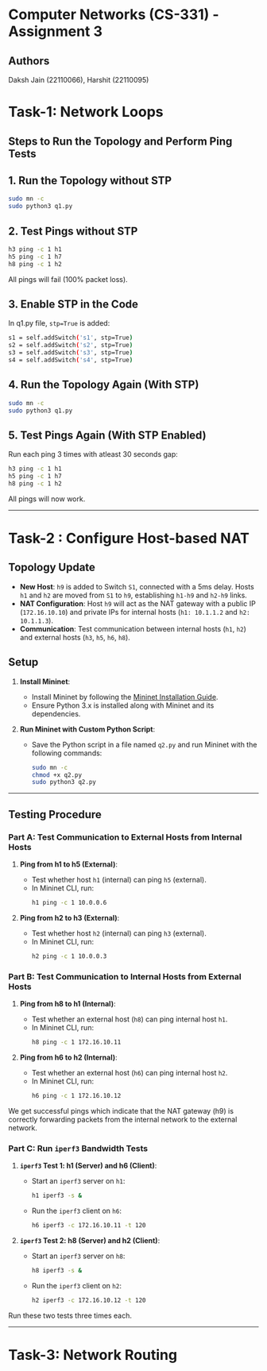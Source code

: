 # Computer Networks (CS-331) - Assignment 3
## Authors
Daksh Jain (22110066), Harshit (22110095)

# Task-1: Network Loops

## Steps to Run the Topology and Perform Ping Tests

## 1. Run the Topology without STP
```bash
sudo mn -c
sudo python3 q1.py
```
## 2. Test Pings without STP
```bash
h3 ping -c 1 h1
h5 ping -c 1 h7
h8 ping -c 1 h2
```
All pings will fail (100% packet loss).
## 3. Enable STP in the Code
In q1.py file, ```stp=True``` is added:
```bash
s1 = self.addSwitch('s1', stp=True)
s2 = self.addSwitch('s2', stp=True)
s3 = self.addSwitch('s3', stp=True)
s4 = self.addSwitch('s4', stp=True)
```
## 4. Run the Topology Again (With STP)
```bash
sudo mn -c
sudo python3 q1.py
```
## 5. Test Pings Again (With STP Enabled)
Run each ping 3 times with atleast 30 seconds gap:
```bash
h3 ping -c 1 h1
h5 ping -c 1 h7
h8 ping -c 1 h2
```
All pings will now work.

---

# Task-2 : Configure Host-based NAT

## Topology Update

- **New Host**: `h9` is added to Switch `S1`, connected with a 5ms delay. Hosts `h1` and `h2` are moved from `S1` to `h9`, establishing `h1-h9` and `h2-h9` links.
- **NAT Configuration**: Host `h9` will act as the NAT gateway with a public IP (`172.16.10.10`) and private IPs for internal hosts (`h1: 10.1.1.2` and `h2: 10.1.1.3`).
- **Communication**: Test communication between internal hosts (`h1`, `h2`) and external hosts (`h3`, `h5`, `h6`, `h8`).

## Setup

1. **Install Mininet**:
   - Install Mininet by following the [Mininet Installation Guide](http://mininet.org/download/).
   - Ensure Python 3.x is installed along with Mininet and its dependencies.

2. **Run Mininet with Custom Python Script**:
   - Save the Python script in a file named `q2.py` and run Mininet with the following commands:

     ```bash
     sudo mn -c
     chmod +x q2.py
     sudo python3 q2.py
     ```
---

## Testing Procedure

### Part A: Test Communication to External Hosts from Internal Hosts

1. **Ping from h1 to h5 (External)**:
   - Test whether host `h1` (internal) can ping `h5` (external).
   - In Mininet CLI, run:
     ```bash
     h1 ping -c 1 10.0.0.6
     ```

2. **Ping from h2 to h3 (External)**:
   - Test whether host `h2` (internal) can ping `h3` (external).
   - In Mininet CLI, run:
     ```bash
     h2 ping -c 1 10.0.0.3
     ```

### Part B: Test Communication to Internal Hosts from External Hosts

1. **Ping from h8 to h1 (Internal)**:
   - Test whether an external host (`h8`) can ping internal host `h1`.
   - In Mininet CLI, run:
     ```bash
     h8 ping -c 1 172.16.10.11
     ```

2. **Ping from h6 to h2 (Internal)**:
   - Test whether an external host (`h6`) can ping internal host `h2`.
   - In Mininet CLI, run:
     ```bash
     h6 ping -c 1 172.16.10.12
     ```

We get successful pings which indicate that the NAT gateway (h9) is correctly forwarding packets from the internal network to the external network.

### Part C: Run `iperf3` Bandwidth Tests

1. **`iperf3` Test 1: h1 (Server) and h6 (Client)**:
   - Start an `iperf3` server on `h1`:
     ```bash
     h1 iperf3 -s &
     ```
   - Run the `iperf3` client on `h6`:
     ```bash
     h6 iperf3 -c 172.16.10.11 -t 120
     ```

2. **`iperf3` Test 2: h8 (Server) and h2 (Client)**:
   - Start an `iperf3` server on `h8`:
     ```bash
     h8 iperf3 -s &
     ```
   - Run the `iperf3` client on `h2`:
     ```bash
     h2 iperf3 -c 172.16.10.12 -t 120
     ```

Run these two tests three times each.

---

# Task-3: Network Routing 
